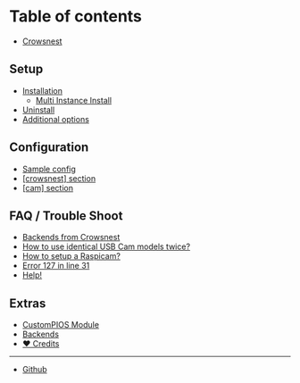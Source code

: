 # Table of contents

* [Crowsnest](README.md)

## Setup

* [Installation](setup/installation/README.md)
  * [Multi Instance Install](setup/installation/multi-instance-install.md)
* [Uninstall](setup/uninstall.md)
* [Additional options](setup/additional-options.md)

## Configuration

* [Sample config](configuration/sample-config.md)
* [\[crowsnest\] section](configuration/crowsnest-section.md)
* [\[cam\] section](configuration/cam-section.md)

## FAQ / Trouble Shoot <a href="#faq" id="faq"></a>

* [Backends from Crowsnest](faq/backends-from-crowsnest.md)
* [How to use identical USB Cam models twice?](faq-trouble-shoot/how-to-use-identical-usb-cam-models-twice.md)
* [How to setup a Raspicam?](faq-trouble-shoot/how-to-setup-a-raspicam.md)
* [Error 127 in line 31](faq-trouble-shoot/error-127-in-line-31.md)
* [Help!](faq-trouble-shoot/help.md)

## Extras

* [CustomPIOS Module](extras/custompios-module.md)
* [Backends](extras/backends.md)
* [❤ Credits](extras/credits.md)

***

* [Github](https://github.com/mainsail-crew/crowsnest)
